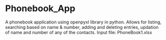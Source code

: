 # Phonebook_App
A phonebook application using openpyxl library in python.
Allows for listing, searching based on name & number, adding and deleting entries, updation of name and number of any of the contacts.
Input file: PhoneBook1.xlsx
